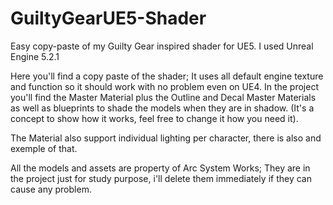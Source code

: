# GuiltyGearUE5-Shader
Easy copy-paste of my Guilty Gear inspired shader for UE5.
I used Unreal Engine 5.2.1

Here you'll find a copy paste of the shader; It uses all default engine texture and function so it should work with no problem even on UE4.
In the project you'll find the Master Material plus the Outline and Decal Master Materials as well as blueprints to shade the models when they are in shadow. (It's a concept to show how it works, feel free to change it how you need it).

The Material also support individual lighting per character, there is also and exemple of that.

All the models and assets are property of Arc System Works; They are in the project just for study purpose, i'll delete them immediately if they can cause any problem.  
